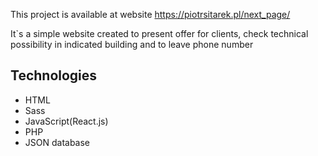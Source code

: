 This project is available at website https://piotrsitarek.pl/next_page/

It`s a simple website created to present offer for clients, check technical possibility in indicated building and to leave phone number

## Technologies
* HTML
* Sass
* JavaScript(React.js)
* PHP
* JSON database



